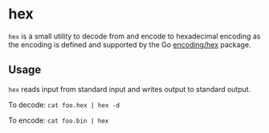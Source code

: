 hex
====

`hex` is a small utility to decode from and encode to hexadecimal encoding as the encoding is defined and supported by the Go [encoding/hex](http://golang.org/pkg/encoding/hex/) package.

Usage
---------
`hex` reads input from standard input and writes output to standard output.

To decode: `cat foo.hex | hex -d`

To encode: `cat foo.bin | hex`
